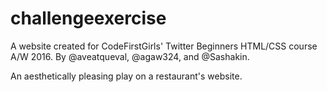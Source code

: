 # challengeexercise
A website created for CodeFirstGirls' Twitter Beginners HTML/CSS course A/W 2016. By @aveatqueval, @agaw324, and @Sashakin.

An aesthetically pleasing play on a restaurant's website.
